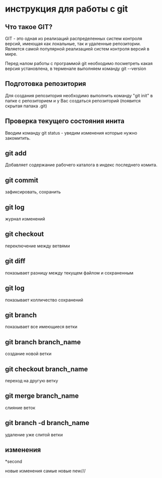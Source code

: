 # инструкция для работы с git

## Что такое GIT?

GIT - это одная из реализаций распределенных систем контроля версий, имеющая как локальные, так и удаленные репозитории. Является самой популярной реализацией систем контроля версий в мире.

Перед налом работы с программой git необходимо посметреть какая версия установлена, в терменале выполняем команду git --version

## Подготовка репозитория
Для создания репозитория необходимо выполнить команду "git init" в папке с репозиторием и у Вас создаться репозиторий (появится скрытая папака .git)

## Проверка текущего состояния инита
Вводим команду git status - уведим изменения которые нужно закомитить.

## git add
Добавляет содержание рабочего каталога в индекс последнего комита.

## git commit 
зафиксировать, сохранить

## git log
журнал изменений

## git checkout 
переключение между ветвями

## git diff 
показывает разницу между текущем файлом и сохраненным

## git log
показывает колличество сохранений

## git branch 
показывает все имеющиеся ветки

## git branch branch_name
создание новой ветки

## git checkout branch_name
переход на другую ветку

## git merge branch_name
слияние веток

## git branch -d branch_name
удаление уже слитой ветки

## изменения
*second

новые изменения самые новые
new///


